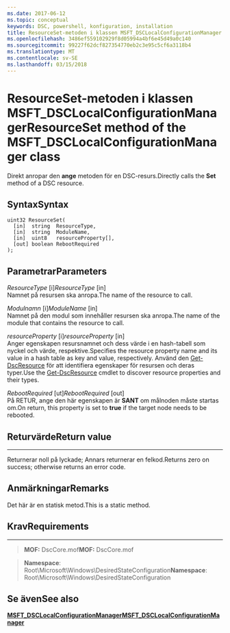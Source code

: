 ```yaml
---
ms.date: 2017-06-12
ms.topic: conceptual
keywords: DSC, powershell, konfiguration, installation
title: ResourceSet-metoden i klassen MSFT_DSCLocalConfigurationManager
ms.openlocfilehash: 3486ef559102929f8d05994a4bf6e45d49a0c140
ms.sourcegitcommit: 99227f62dcf827354770eb2c3e95c5cf6a3118b4
ms.translationtype: MT
ms.contentlocale: sv-SE
ms.lasthandoff: 03/15/2018
---
```

# <a name="resourceset-method-of-the-msftdsclocalconfigurationmanager-class"></a><span data-ttu-id="d7b74-103">ResourceSet-metoden i klassen MSFT_DSCLocalConfigurationManager</span><span class="sxs-lookup"><span data-stu-id="d7b74-103">ResourceSet method of the MSFT_DSCLocalConfigurationManager class</span></span>

<span data-ttu-id="d7b74-104">Direkt anropar den **ange** metoden för en DSC-resurs.</span><span class="sxs-lookup"><span data-stu-id="d7b74-104">Directly calls the **Set** method of a DSC resource.</span></span>

<a name="syntax"></a><span data-ttu-id="d7b74-105">Syntax</span><span class="sxs-lookup"><span data-stu-id="d7b74-105">Syntax</span></span>
------

```mof
uint32 ResourceSet(
  [in]  string  ResourceType,
  [in]  string  ModuleName,
  [in]  uint8   resourceProperty[],
  [out] boolean RebootRequired
);
```

<a name="parameters"></a><span data-ttu-id="d7b74-106">Parametrar</span><span class="sxs-lookup"><span data-stu-id="d7b74-106">Parameters</span></span>
----------

<span data-ttu-id="d7b74-107">*ResourceType* \[i\]</span><span class="sxs-lookup"><span data-stu-id="d7b74-107">*ResourceType* \[in\]</span></span>  
<span data-ttu-id="d7b74-108">Namnet på resursen ska anropa.</span><span class="sxs-lookup"><span data-stu-id="d7b74-108">The name of the resource to call.</span></span>

<span data-ttu-id="d7b74-109">*Modulnamn* \[i\]</span><span class="sxs-lookup"><span data-stu-id="d7b74-109">*ModuleName* \[in\]</span></span>  
<span data-ttu-id="d7b74-110">Namnet på den modul som innehåller resursen ska anropa.</span><span class="sxs-lookup"><span data-stu-id="d7b74-110">The name of the module that contains the resource to call.</span></span>

<span data-ttu-id="d7b74-111">*resourceProperty* \[i\]</span><span class="sxs-lookup"><span data-stu-id="d7b74-111">*resourceProperty* \[in\]</span></span>  
<span data-ttu-id="d7b74-112">Anger egenskapen resursnamnet och dess värde i en hash-tabell som nyckel och värde, respektive.</span><span class="sxs-lookup"><span data-stu-id="d7b74-112">Specifies the resource property name and its value in a hash table as key and value, respectively.</span></span> <span data-ttu-id="d7b74-113">Använd den [Get-DscResource](https://technet.microsoft.com/library/dn521625.aspx) för att identifiera egenskaper för resursen och deras typer.</span><span class="sxs-lookup"><span data-stu-id="d7b74-113">Use the [Get-DscResource](https://technet.microsoft.com/library/dn521625.aspx) cmdlet to discover resource properties and their types.</span></span>

<span data-ttu-id="d7b74-114">*RebootRequired* \[ut\]</span><span class="sxs-lookup"><span data-stu-id="d7b74-114">*RebootRequired* \[out\]</span></span>  
<span data-ttu-id="d7b74-115">På RETUR, ange den här egenskapen är **SANT** om målnoden måste startas om.</span><span class="sxs-lookup"><span data-stu-id="d7b74-115">On return, this property is set to **true** if the target node needs to be rebooted.</span></span>

## <a name="return-value"></a><span data-ttu-id="d7b74-116">Returvärde</span><span class="sxs-lookup"><span data-stu-id="d7b74-116">Return value</span></span>
------------

<span data-ttu-id="d7b74-117">Returnerar noll på lyckade; Annars returnerar en felkod.</span><span class="sxs-lookup"><span data-stu-id="d7b74-117">Returns zero on success; otherwise returns an error code.</span></span>

## <a name="remarks"></a><span data-ttu-id="d7b74-118">Anmärkningar</span><span class="sxs-lookup"><span data-stu-id="d7b74-118">Remarks</span></span>

<span data-ttu-id="d7b74-119">Det här är en statisk metod.</span><span class="sxs-lookup"><span data-stu-id="d7b74-119">This is a static method.</span></span>

## <a name="requirements"></a><span data-ttu-id="d7b74-120">Krav</span><span class="sxs-lookup"><span data-stu-id="d7b74-120">Requirements</span></span>
------------
><span data-ttu-id="d7b74-121">**MOF:** DscCore.mof</span><span class="sxs-lookup"><span data-stu-id="d7b74-121">**MOF:** DscCore.mof</span></span>

><span data-ttu-id="d7b74-122">**Namespace**: Root\Microsoft\Windows\DesiredStateConfiguration</span><span class="sxs-lookup"><span data-stu-id="d7b74-122">**Namespace**: Root\Microsoft\Windows\DesiredStateConfiguration</span></span>


## <a name="see-also"></a><span data-ttu-id="d7b74-123">Se även</span><span class="sxs-lookup"><span data-stu-id="d7b74-123">See also</span></span>


[<span data-ttu-id="d7b74-124">**MSFT_DSCLocalConfigurationManager**</span><span class="sxs-lookup"><span data-stu-id="d7b74-124">**MSFT_DSCLocalConfigurationManager**</span></span>](msft-dsclocalconfigurationmanager.md)

 

 



